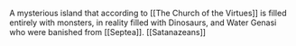A mysterious island that according to [[The Church of the Virtues]] is filled entirely with monsters, in reality filled with Dinosaurs, and Water Genasi who were banished from [[Septea]]. [[Satanazeans]] 